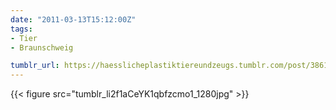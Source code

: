 ```yaml
---
date: "2011-03-13T15:12:00Z"
tags:
- Tier
- Braunschweig

tumblr_url: https://haesslicheplastiktiereundzeugs.tumblr.com/post/3861103237
---
```

{{< figure src="tumblr_li2f1aCeYK1qbfzcmo1_1280jpg" >}} 

